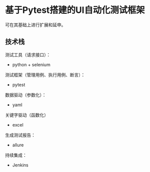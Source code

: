 # 基于Pytest搭建的UI自动化测试框架
可在其基础上进行扩展和延申。

## 技术栈

测试工具（请求接口）：
* python + selenium

测试框架（管理用例、执行用例、断言）：  
* pytest

数据驱动（参数化）：
* yaml

关键字驱动（函数化）
* excel

生成测试报告：
* allure

持续集成：
* Jenkins
